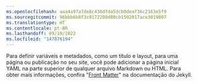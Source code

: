 ```yaml
---
ms.openlocfilehash: aaa4a97a7de8c436dfda5dcb0deaf36c2163e5f9
ms.sourcegitcommit: 96bbb6b8f3c9172209d80cb1502017ace3019807
ms.translationtype: HT
ms.contentlocale: pt-BR
ms.lasthandoff: 09/10/2022
ms.locfileid: "147876194"
---
```

Para definir variáveis e metadados, como um título e layout, para uma página ou publicação no seu site, você pode adicionar a página inicial YAML na parte superior de qualquer arquivo Markdown ou HTML. Para obter mais informações, confira "[Front Matter](https://jekyllrb.com/docs/front-matter/)" na documentação do Jekyll.
